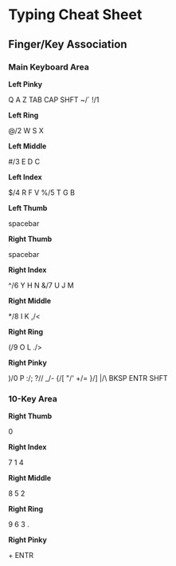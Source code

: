 # Typing Cheat Sheet


## Finger/Key Association

### Main Keyboard Area

**Left Pinky**

 Q    A    Z  TAB  CAP  SHFT  ~/\`  !/1

**Left Ring**

@/2   W    S    X  

**Left Middle**

#/3   E    D    C 

**Left Index**

$/4   R    F    V   %/5   T    G    B 

**Left Thumb**

spacebar

**Right Thumb**

spacebar

**Right Index**

^/6   Y    H    N   &/7   U    J    M 

**Right Middle**

*/8   I    K   ,/<

**Right Ring**

(/9   O    L   ./>

**Right Pinky**

 )/0   P   :/;  ?//  _/-  {/[  "/'  +/=  }/]  |/\  BKSP  ENTR  SHFT

### 10-Key Area

**Right Thumb**

 0 

**Right Index**

 7    1    4 

**Right Middle**

 8    5    2 

**Right Ring**

 9    6    3    . 

**Right Pinky**

 \+   ENTR
